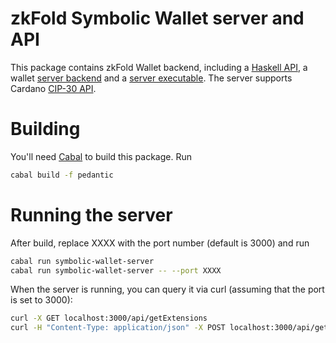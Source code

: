# zkFold Symbolic Wallet server and API 

This package contains zkFold Wallet backend, including a [Haskell API](rc/ZkFold/Symbolic/Wallet/API.hs), a wallet [server backend](src/ZkFold/Symbolic/Wallet/Server.hs) and a [server executable](app/Main.hs). The server supports Cardano [CIP-30 API](https://github.com/cardano-foundation/CIPs/tree/master/CIP-0030).

# Building

You'll need [Cabal](https://www.haskell.org/cabal/) to build this package. Run

```bash
cabal build -f pedantic
```

# Running the server

After build, replace XXXX with the port number (default is 3000) and run

```bash
cabal run symbolic-wallet-server
cabal run symbolic-wallet-server -- --port XXXX
```

When the server is running, you can query it via curl (assuming that the port is set to 3000):

```bash
curl -X GET localhost:3000/api/getExtensions
curl -H "Content-Type: application/json" -X POST localhost:3000/api/getUtxos -d '{"walletId": "testWallet"}'
```
